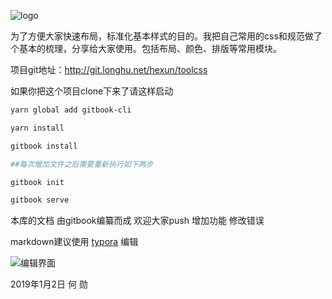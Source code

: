 ![logo](..\images\toolcss_logo.png)

为了方便大家快速布局，标准化基本样式的目的。我把自己常用的css和规范做了个基本的梳理，分享给大家使用。包括布局、颜色、排版等常用模块。



项目git地址：http://git.longhu.net/hexun/toolcss



如果你把这个项目clone下来了请这样启动

```bash
yarn global add gitbook-cli

yarn install

gitbook install

##每次增加文件之后需要重新执行如下两步

gitbook init

gitbook serve
```



本库的文档 由gitbook编纂而成  欢迎大家push 增加功能  修改错误  

markdown建议使用 [typora](https://www.typora.io/) 编辑

![编辑界面](..\images\editor_guide.png)



2019年1月2日  何  勋